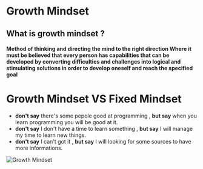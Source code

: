 # Growth Mindset
## What is growth mindset ?
#### Method of **thinking** and directing the mind to the right direction Where it must be believed that every person has capabilities that can be developed by converting **difficulties and challenges** into logical and stimulating solutions in order to develop oneself and reach the specified goal

# Growth Mindset VS Fixed Mindset
* **don't say** there's some pepole good at programming , **but say** when you learn programming you will be good at it.
* **don't say** I don't have a time to learn something , **but say** I will manage my time to learn new things.
*  **don't say** I can't got it , **but say** I will looking for some sources to have more informations.


![Growth Mindset](https://3kllhk1ibq34qk6sp3bhtox1-wpengine.netdna-ssl.com/wp-content/uploads/NewGrowthMindset2.png)
